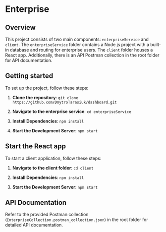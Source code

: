 # Enterprise

## Overview

This project consists of two main components: `enterpriseService` and `client`. The `enterpriseService` folder contains a Node.js project with a built-in database and routing for enterprise users. The `client` folder houses a React app. Additionally, there is an API Postman collection in the root folder for API documentation.

## Getting started

To set up the project, follow these steps:

1. **Clone the repository**:
   `git clone https://github.com/DmytroTarasiuk/dashboard.git`

2. **Navigate to the enterprise service**:
   `cd enterpriseService`

3. **Install Dependencies**:
   `npm install`

4. **Start the Development Server**:
   `npm start`

## Start the React app

To start a client application, follow these steps:

1. **Navigate to the client folder**:
   `cd client`

2. **Install Dependencies**:
   `npm install`

3. **Start the Development Server**:
   `npm start`

## API Documentation

Refer to the provided Postman collection (`EnterpriseCollection.postman_collection.json`) in the root folder for detailed API documentation.
